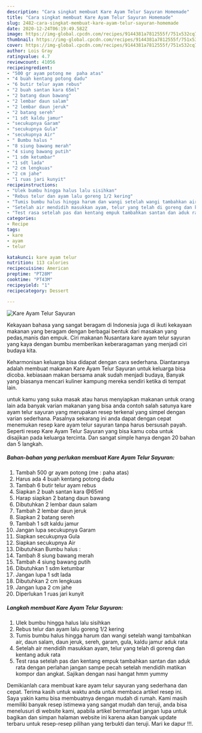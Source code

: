 ```yaml
---
description: "Cara singkat membuat Kare Ayam Telur Sayuran Homemade"
title: "Cara singkat membuat Kare Ayam Telur Sayuran Homemade"
slug: 2482-cara-singkat-membuat-kare-ayam-telur-sayuran-homemade
date: 2020-12-24T06:19:49.582Z
image: https://img-global.cpcdn.com/recipes/9144381a7812555f/751x532cq70/kare-ayam-telur-sayuran-foto-resep-utama.jpg
thumbnail: https://img-global.cpcdn.com/recipes/9144381a7812555f/751x532cq70/kare-ayam-telur-sayuran-foto-resep-utama.jpg
cover: https://img-global.cpcdn.com/recipes/9144381a7812555f/751x532cq70/kare-ayam-telur-sayuran-foto-resep-utama.jpg
author: Lois Gray
ratingvalue: 4.7
reviewcount: 41056
recipeingredient:
- "500 gr ayam potong me  paha atas"
- "4 buah kentang potong dadu"
- "6 butir telur ayam rebus"
- "2 buah santan kara 65ml"
- "2 batang daun bawang"
- "2 lembar daun salam"
- "2 lembar daun jeruk"
- "2 batang sereh"
- "1 sdt kaldu jamur"
- "secukupnya Garam"
- "secukupnya Gula"
- "secukupnya Air"
- " Bumbu halus "
- "8 siung bawang merah"
- "4 siung bawang putih"
- "1 sdm ketumbar"
- "1 sdt lada"
- "2 cm lengkuas"
- "2 cm jahe"
- "1 ruas jari kunyit"
recipeinstructions:
- "Ulek bumbu hingga halus lalu sisihkan"
- "Rebus telur dan ayam lalu goreng 1/2 kering"
- "Tumis bumbu halus hingga harum dan wangi setelah wangi tambahkan air, daun salam, daun jeruk, sereh, garam, gula, kaldu jamur aduk rata"
- "Setelah air mendidih masukkan ayam, telur yang telah di goreng dan kentang aduk rata"
- "Test rasa setelah pas dan kentang empuk tambahkan santan dan aduk rata dengan perlahan jangan sampe pecah setelah mendidih matikan kompor dan angkat. Sajikan dengan nasi hangat hmm yummy"
categories:
- Recipe
tags:
- kare
- ayam
- telur

katakunci: kare ayam telur 
nutrition: 113 calories
recipecuisine: American
preptime: "PT28M"
cooktime: "PT43M"
recipeyield: "1"
recipecategory: Dessert

---
```



![Kare Ayam Telur Sayuran](https://img-global.cpcdn.com/recipes/9144381a7812555f/751x532cq70/kare-ayam-telur-sayuran-foto-resep-utama.jpg)

Kekayaan bahasa yang sangat beragam di Indonesia juga di ikuti kekayaan makanan yang beragam dengan berbagai bentuk dari masakan yang pedas,manis dan empuk. Ciri makanan Nusantara kare ayam telur sayuran yang kaya dengan bumbu memberikan keberaragaman yang menjadi ciri budaya kita.


Keharmonisan keluarga bisa didapat dengan cara sederhana. Diantaranya adalah membuat makanan Kare Ayam Telur Sayuran untuk keluarga bisa dicoba. kebiasaan makan bersama anak sudah menjadi budaya, Banyak yang biasanya mencari kuliner kampung mereka sendiri ketika di tempat lain.



untuk kamu yang suka masak atau harus menyiapkan makanan untuk orang lain ada banyak varian makanan yang bisa anda contoh salah satunya kare ayam telur sayuran yang merupakan resep terkenal yang simpel dengan varian sederhana. Pasalnya sekarang ini anda dapat dengan cepat menemukan resep kare ayam telur sayuran tanpa harus bersusah payah.
Seperti resep Kare Ayam Telur Sayuran yang bisa kamu coba untuk disajikan pada keluarga tercinta. Dan sangat simple hanya dengan 20 bahan dan 5 langkah.


<!--inarticleads1-->

##### Bahan-bahan yang perlukan membuat Kare Ayam Telur Sayuran:

1. Tambah 500 gr ayam potong (me : paha atas)
1. Harus ada 4 buah kentang potong dadu
1. Tambah 6 butir telur ayam rebus
1. Siapkan 2 buah santan kara @65ml
1. Harap siapkan 2 batang daun bawang
1. Dibutuhkan 2 lembar daun salam
1. Tambah 2 lembar daun jeruk
1. Siapkan 2 batang sereh
1. Tambah 1 sdt kaldu jamur
1. Jangan lupa secukupnya Garam
1. Siapkan secukupnya Gula
1. Siapkan secukupnya Air
1. Dibutuhkan  Bumbu halus :
1. Tambah 8 siung bawang merah
1. Tambah 4 siung bawang putih
1. Dibutuhkan 1 sdm ketumbar
1. Jangan lupa 1 sdt lada
1. Dibutuhkan 2 cm lengkuas
1. Jangan lupa 2 cm jahe
1. Diperlukan 1 ruas jari kunyit




<!--inarticleads2-->

##### Langkah membuat  Kare Ayam Telur Sayuran:

1. Ulek bumbu hingga halus lalu sisihkan
1. Rebus telur dan ayam lalu goreng 1/2 kering
1. Tumis bumbu halus hingga harum dan wangi setelah wangi tambahkan air, daun salam, daun jeruk, sereh, garam, gula, kaldu jamur aduk rata
1. Setelah air mendidih masukkan ayam, telur yang telah di goreng dan kentang aduk rata
1. Test rasa setelah pas dan kentang empuk tambahkan santan dan aduk rata dengan perlahan jangan sampe pecah setelah mendidih matikan kompor dan angkat. Sajikan dengan nasi hangat hmm yummy




Demikianlah cara membuat kare ayam telur sayuran yang sederhana dan cepat. Terima kasih untuk waktu anda untuk membaca artikel resep ini. Saya yakin kamu bisa membuatnya dengan mudah di rumah. Kami masih memiliki banyak resep istimewa yang sangat mudah dan teruji, anda bisa menelusuri di website kami, apabila artikel bermanfaat jangan lupa untuk bagikan dan simpan halaman website ini karena akan banyak update terbaru untuk resep-resep pilihan yang terbukti dan teruji. Mari ke dapur !!!. 
